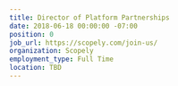 ```yaml
---
title: Director of Platform Partnerships
date: 2018-06-18 00:00:00 -07:00
position: 0
job_url: https://scopely.com/join-us/
organization: Scopely
employment_type: Full Time
location: TBD
---
```


